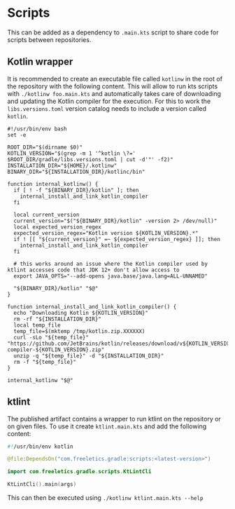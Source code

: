 # Scripts

This can be added as a dependency to `.main.kts` script to share
code for scripts between repositories.

## Kotlin wrapper

It is recommended to create an executable file called `kotlinw` in the root of the 
repository with the following content. This will allow to run kts scripts with
`./kotlinw foo.main.kts` and automatically takes care of downloading and updating
the Kotlin compiler for the execution. For this to work the `libs.versions.toml`
version catalog needs to include a version called `kotlin`.

```shell
#!/usr/bin/env bash
set -e

ROOT_DIR="$(dirname $0)"
KOTLIN_VERSION="$(grep -m 1 '^kotlin \?=' $ROOT_DIR/gradle/libs.versions.toml | cut -d'"' -f2)"
INSTALLATION_DIR="${HOME}/.kotlinw"
BINARY_DIR="${INSTALLATION_DIR}/kotlinc/bin"

function internal_kotlinw() {
  if [ ! -f "${BINARY_DIR}/kotlin" ]; then
    internal_install_and_link_kotlin_compiler
  fi

  local current_version
  current_version="$("${BINARY_DIR}/kotlin" -version 2> /dev/null)"
  local expected_version_regex
  expected_version_regex="Kotlin version ${KOTLIN_VERSION}.*"
  if ! [[ "${current_version}" =~ ${expected_version_regex} ]]; then
    internal_install_and_link_kotlin_compiler
  fi

  # this works around an issue where the Kotlin compiler used by ktlint accesses code that JDK 12+ don't allow access to
  export JAVA_OPTS="--add-opens java.base/java.lang=ALL-UNNAMED"

  "${BINARY_DIR}/kotlin" "$@"
}

function internal_install_and_link_kotlin_compiler() {
  echo "Downloading Kotlin ${KOTLIN_VERSION}"
  rm -rf "${INSTALLATION_DIR}"
  local temp_file
  temp_file=$(mktemp /tmp/kotlin.zip.XXXXXX)
  curl -sLo "${temp_file}" "https://github.com/JetBrains/kotlin/releases/download/v${KOTLIN_VERSION}/kotlin-compiler-${KOTLIN_VERSION}.zip"
  unzip -q "${temp_file}" -d "${INSTALLATION_DIR}"
  rm -f "${temp_file}"
}

internal_kotlinw "$@"
```

## ktlint

The published artifact contains a wrapper to run ktlint on the repository or on
given files. To use it create `ktlint.main.kts` and add the following content:

```kts
#!/usr/bin/env kotlin

@file:DependsOn("com.freeletics.gradle:scripts:<latest-version>")

import com.freeletics.gradle.scripts.KtLintCli

KtLintCli().main(args)
```

This can then be executed using `./kotlinw ktlint.main.kts --help`
